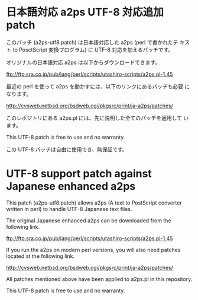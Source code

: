 # 日本語対応 a2ps UTF-8 対応追加 patch

このパッチ (a2ps-utf8.patch) は日本語対応した a2ps (perl で書かれたテ
キスト to PosctScript 変換プログラム) に UTF-8 対応を加えるパッチです。

オリジナルの日本語対応 a2ps は以下からダウンロードできます。

ftp://ftp.sra.co.jp/pub/lang/perl/scripts/utashiro-scripts/a2ps.pl-1.45

最近の perl を使って a2ps を動かすには、以下のリンクにあるパッチも必要
になります。

http://cvsweb.netbsd.org/bsdweb.cgi/pkgsrc/print/ja-a2ps/patches/

このレポジトリにある a2ps.pl には、先に説明した全てのパッチを適用して
います。

This UTF-8 patch is free to use and no warranty.

この UTF-8 パッチは自由に使用でき、無保証です。

# UTF-8 support patch against Japanese enhanced a2ps

This patch (a2ps-utf8.patch) allows a2ps (A text to PostScript
converter written in perl) to handle UTF-8 Japanese text files.

The original Japanese enhanced a2ps can be downloaded from the
following link.

ftp://ftp.sra.co.jp/pub/lang/perl/scripts/utashiro-scripts/a2ps.pl-1.45

If you run the a2ps on modern perl versions, you will also need
patches located at the following link.

http://cvsweb.netbsd.org/bsdweb.cgi/pkgsrc/print/ja-a2ps/patches/

All patches mentioned above have been applied to a2ps.pl in this
repository.

This UTF-8 patch is free to use and no warranty.

